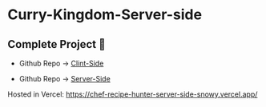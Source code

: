 # Curry-Kingdom-Server-side

## Complete Project 💫

- Github Repo -> [Clint-Side](https://github.com/programming-hero-web-course-4/b7a10-chef-recipe-hunter-client-side-Alamin0x01)

- Github Repo -> [Server-Side](https://github.com/programming-hero-web-course-4/b7a10-chef-recipe-hunter-server-side-Alamin0x01)

Hosted in Vercel: https://chef-recipe-hunter-server-side-snowy.vercel.app/
